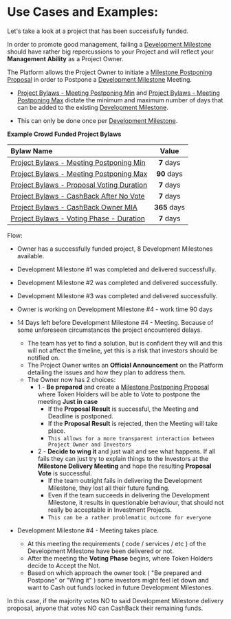 # Use Cases and Examples:

Let's take a look at a project that has been successfully funded.

In order to promote good management, failing a [Development Milestone](./project_specs/#development-milestones) should have rather big repercussions to your Project and will reflect your **Management Ability** as a Project Owner.

The Platform allows the Project Owner to initiate a [Milestone Postponing Proposal](./project_proposals/#milestone-postponing) in order to Postpone a [Development Milestone](./project_specs/#development-milestones) Meeting.

- [Project Bylaws - Meeting Postponing Min](./project_bylaws/#meeting-postponing-min) and [Project Bylaws - Meeting Postponing Max](./project_bylaws/#meeting-postponing-max) dictate the minimum and maximum number of days that can be added to the existing [Development Milestone](./project_specs/#development-milestones).

- This can only be done once per [Development Milestone](./project_specs/#development-milestones).

**Example Crowd Funded Project Bylaws**

| Bylaw Name | Value |
| :--- | :---: |
| [Project Bylaws - Meeting Postponing Min](#) | **7** days |
| [Project Bylaws - Meeting Postponing Max](#) | **90** days |
| [Project Bylaws - Proposal Voting Duration](./project_bylaws/#proposal-voting-duration) | **7** days |
| [Project Bylaws - CashBack After No Vote](./project_bylaws/#cashback-after-no-vote) | **7** days |
| [Project Bylaws - CashBack Owner MIA](./project_bylaws/#cashback-owner-mia) | **365** days |
| [Project Bylaws - Voting Phase - Duration](./project_bylaws/#proposal-voting-duration) | **7** days |


Flow:

- Owner has a successfully funded project, 8 Development Milestones available.
- Development Milestone #1 was completed and delivered successfully.
- Development Milestone #2 was completed and delivered successfully.
- Development Milestone #3 was completed and delivered successfully.
- Owner is working on Development Milestone #4 - work time 90 days
- 14 Days left before Development Milestone #4 - Meeting. Because of some unforeseen circumstances the project  encountered delays. 
    - The team has yet to find a solution, but is confident they will and this will not affect the timeline, yet this is a risk that investors should be notified on.
    - The Project Owner writes an **Official Announcement** on the Platform detailing the issues and how they plan to address them.
    - The Owner now has 2 choices:
        - 1 - **Be prepared** and create a [Milestone Postponing Proposal](./project_proposals/#milestone-postponing) where Token Holders will be able to Vote to postpone the meeting **Just in case**
            - If the **Proposal Result** is successful, the Meeting and Deadline is postponed.
            - If the **Proposal Result** is rejected, then the Meeting will take place.
            - ```This allows for a more transparent interaction between Project Owner and Investors```
        - 2 - **Decide to wing it** and just wait and see what happens. If all fails they can just try to explain things to the Investors at the **Milestone Delivery Meeting** and hope the resulting **Proposal Vote** is successful.
            - If the team outright fails in delivering the Development Milestone, they lost all their future funding.
            - Even if the team succeeds in delivering the Development Milestone, it results in questionable behaviour, that should not really be acceptable in Investment Projects.
            - ```This can be a rather problematic outcome for everyone```
            
- Development Milestone #4 - Meeting takes place.
    - At this meeting the requirements ( code / services / etc ) of the Development Milestone have been delivered or not. 
    - After the meeting the **Voting Phase** begins, where Token Holders decide to Accept the Not.
    - Based on which approach the owner took ( "Be prepared and Postpone" or "Wing it" ) some investors might feel let down and want to Cash out funds locked in future Development Milestones.
    
In this case, if the majority votes NO to said Development Milestone delivery proposal, anyone that votes NO can CashBack their remaining funds.


